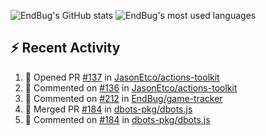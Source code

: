 ![EndBug's GitHub stats](https://github-readme-stats.vercel.app/api?username=endbug&show_icons=true&theme=dark)
![EndBug's most used languages](https://github-readme-stats.vercel.app/api/top-langs/?username=endbug&layout=compact&theme=dark)

## ⚡ Recent Activity

<!--START_SECTION:activity-->
1. 💪 Opened PR [#137](https://github.com//JasonEtco/actions-toolkit/pull/137) in [JasonEtco/actions-toolkit](https://github.com//JasonEtco/actions-toolkit)
2. 💬 Commented on [#136](https://github.com//JasonEtco/actions-toolkit/issues/136) in [JasonEtco/actions-toolkit](https://github.com//JasonEtco/actions-toolkit)
3. 💬 Commented on [#212](https://github.com//EndBug/game-tracker/issues/212) in [EndBug/game-tracker](https://github.com//EndBug/game-tracker)
4. 🎉 Merged PR [#184](https://github.com//dbots-pkg/dbots.js/pull/184) in [dbots-pkg/dbots.js](https://github.com//dbots-pkg/dbots.js)
5. 💬 Commented on [#184](https://github.com//dbots-pkg/dbots.js/issues/184) in [dbots-pkg/dbots.js](https://github.com//dbots-pkg/dbots.js)
<!--END_SECTION:activity-->
